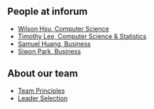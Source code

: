 People at inforum
---

- [Wilson Hsu, Computer Science](./wilson_hsu.md)
- [Timothy Lee, Computer Science & Statistics](./timothy_lee.md)
- [Samuel Huang, Business](./samuel_huang.md)
- [Siwon Park, Business](./siwon_park.md)

About our team
---
- [Team Principles](./team_principles.md)
- [Leader Selection](./leader_selection.md)
